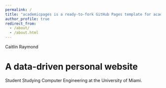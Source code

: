 ```yaml
---
permalink: /
title: "academicpages is a ready-to-fork GitHub Pages template for academic personal websites"
author_profile: true
redirect_from: 
  - /about/
  - /about.html
---
```


Caitlin Raymond

A data-driven personal website
======
Student Studying Computer Engineering at the University of Miami.
